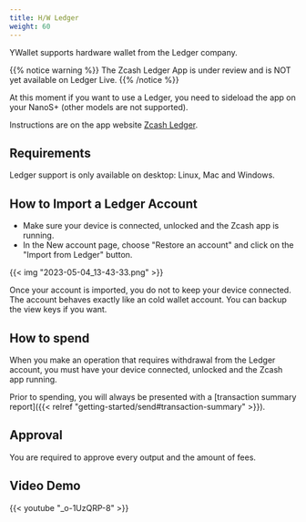 ```yaml
---
title: H/W Ledger
weight: 60
---
```


YWallet supports hardware wallet from the Ledger company.

{{% notice warning %}}
The Zcash Ledger App is under review and is NOT yet available
on Ledger Live.
{{% /notice %}}

At this moment if you want to use a Ledger, you need to sideload the app
on your NanoS+ (other models are not supported).

Instructions are on the app website [Zcash Ledger](https://github.com/hhanh00/zcash-ledger).

## Requirements

Ledger support is only available on desktop: Linux, Mac and Windows.

## How to Import a Ledger Account

- Make sure your device is connected, unlocked and the Zcash app is running.
- In the New account page, choose "Restore an account" and click on the "Import from Ledger" button.

{{< img "2023-05-04_13-43-33.png" >}}

Once your account is imported, you do not to keep your device connected. The
account behaves exactly like an cold wallet account. You can backup the view keys
if you want.

## How to spend 

When you make an operation that requires withdrawal from the Ledger account, 
you must have your device connected, unlocked and the Zcash app running.

Prior to spending, you will always be presented with a [transaction summary
report]({{< relref "getting-started/send#transaction-summary" >}}).

## Approval

You are required to approve every output and the amount of fees.

<link href="/youtube.css" rel=stylesheet integrity>
<script src="/youtube.js"></script>

## Video Demo

{{< youtube "_o-1UzQRP-8" >}}
